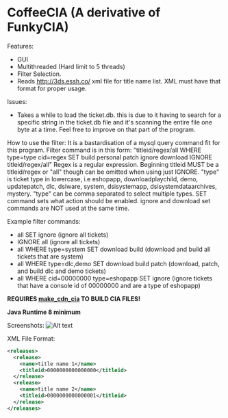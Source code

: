 # CoffeeCIA (A derivative of FunkyCIA)

Features:
- GUI
- Multithreaded (Hard limit to 5 threads)
- Filter Selection.
- Reads http://3ds.essh.co/ xml file for title name list.  XML must have that format for proper usage.


Issues:
- Takes a while to load the ticket.db. this is due to it having to search for a specific string in the ticket.db file and it's scanning the entire file one byte at a time. Feel free to improve on that part of the program.

How to use the filter:  It is a bastardisation of a mysql query command fit for this program.  Filter command is in this form: "titleid/regex/all WHERE type=type cid=regex SET build personal patch ignore download IGNORE titleid/regex/all"  Regex is a regular expression.  Beginning titleid MUST be a titleid/regex or "all" though can be omitted when using just IGNORE.  "type" is ticket type in lowercase, i.e eshopapp, downloadplaychild, demo, updatepatch, dlc, dsiware, system, dsisystemapp, dsisystemdataarchives, mystery. "type" can be comma separated to select multiple types.  SET command sets what action should be enabled.  ignore and download set commands are NOT used at the same time.

Example filter commands:
- all SET ignore (ignore all tickets)
- IGNORE all (ignore all tickets)
- all WHERE type=system SET download build (download and build all tickets that are system)
- all WHERE type=dlc,demo SET download build patch (download, patch, and build dlc and demo tickets)
- all WHERE cid=00000000 type=eshopapp SET ignore (ignore tickets that have a console id of 00000000 and are a type of eshopapp)

**REQUIRES [make_cdn_cia](https://github.com/ctrdev/ctrsdk/tree/master/tools/make_cdn_cia) TO BUILD CIA FILES!**

**Java Runtime 8 minimum**

Screenshots:
![Alt text](http://s5.postimg.org/76k2zdgav/Screenshot.png)

XML File Format:

```XML
<releases>
  <release>
    <name>title name 1</name>
    <titleid>0000000000000000</titleid>
  </release>
  <release>
    <name>title name 2</name>
    <titleid>0000000000000001</titleid>
  </release>
</releases>
```
